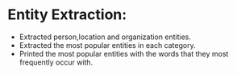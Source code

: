 # Entity Extraction:

- Extracted person,location and organization entities.
- Extracted the most popular entities in each category.
- Printed the most popular entities with the words that they most frequently occur with.
